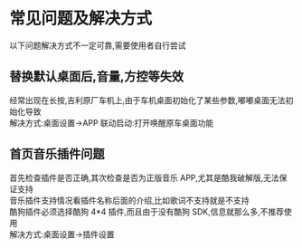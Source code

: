 # 常见问题及解决方式

以下问题解决方式不一定可靠,需要使用者自行尝试

## 替换默认桌面后,音量,方控等失效

经常出现在长按,吉利原厂车机上,由于车机桌面初始化了某些参数,嘟嘟桌面无法初始化导致<br/>
解决方式:桌面设置->APP 联动启动:打开唤醒原车桌面功能

## 首页音乐插件问题

首先检查插件是否正确,其次检查是否为正版音乐 APP,尤其是酷我破解版,无法保证支持<br/>
音乐插件支持情况看插件名称后面的介绍,比如歌词不支持就是不支持<br/>
酷狗插件必须选择酷狗 4\*4 插件,而且由于没有酷狗 SDK,信息就那么多,不推荐使用<br/>
解决方式:桌面设置->插件设置

<Valine/>
